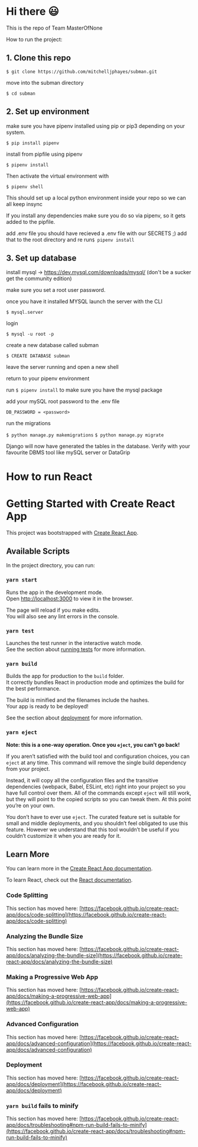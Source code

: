 # Hi there :smiley: <br>
This is the repo of Team MasterOfNone

How to run the project:

## 1. Clone this repo

`$ git clone https://github.com/mitchelljphayes/subman.git`

move into the subman directory

`$ cd subman`

## 2. Set up environment
make sure you have pipenv installed using pip or pip3 depending on your system.

`$ pip install pipenv`

install from pipfile using pipenv

`$ pipenv install`

Then activate the virtual environment with 

`$ pipenv shell`

This should set up a local python environment inside your repo so we can all keep insync

If you install any dependencies make sure you do so via pipenv, so it gets added to the pipfile.

add .env file
you should have recieved a .env file with our SECRETS ;) add that to the root directory and re run`$ pipenv install`

## 3. Set up database

install mysql -> https://dev.mysql.com/downloads/mysql/ (don't be a sucker get the community edition)

make sure you set a root user password. 

once you have it installed MYSQL launch the server with the CLI

`$ mysql.server`

login

`$ mysql -u root -p`

create a new database called subman

`$ CREATE DATABASE subman`

leave the server running and open a new shell

return to your pipenv environment

run `$ pipenv install` to make sure you have the mysql package

add your mySQL root password to the .env file

`DB_PASSWORD = <password>`

run the migrations  

`$ python manage.py makemigrations`
`$ python manage.py migrate`

Django will now have generated the tables in the database. Verify with your favourite DBMS tool like mySQL server or DataGrip

# How to run React 
# Getting Started with Create React App

This project was bootstrapped with [Create React App](https://github.com/facebook/create-react-app).

## Available Scripts

In the project directory, you can run:

### `yarn start`

Runs the app in the development mode.\
Open [http://localhost:3000](http://localhost:3000) to view it in the browser.

The page will reload if you make edits.\
You will also see any lint errors in the console.

### `yarn test`

Launches the test runner in the interactive watch mode.\
See the section about [running tests](https://facebook.github.io/create-react-app/docs/running-tests) for more information.

### `yarn build`

Builds the app for production to the `build` folder.\
It correctly bundles React in production mode and optimizes the build for the best performance.

The build is minified and the filenames include the hashes.\
Your app is ready to be deployed!

See the section about [deployment](https://facebook.github.io/create-react-app/docs/deployment) for more information.

### `yarn eject`

**Note: this is a one-way operation. Once you `eject`, you can’t go back!**

If you aren’t satisfied with the build tool and configuration choices, you can `eject` at any time. This command will remove the single build dependency from your project.

Instead, it will copy all the configuration files and the transitive dependencies (webpack, Babel, ESLint, etc) right into your project so you have full control over them. All of the commands except `eject` will still work, but they will point to the copied scripts so you can tweak them. At this point you’re on your own.

You don’t have to ever use `eject`. The curated feature set is suitable for small and middle deployments, and you shouldn’t feel obligated to use this feature. However we understand that this tool wouldn’t be useful if you couldn’t customize it when you are ready for it.

## Learn More

You can learn more in the [Create React App documentation](https://facebook.github.io/create-react-app/docs/getting-started).

To learn React, check out the [React documentation](https://reactjs.org/).

### Code Splitting

This section has moved here: [https://facebook.github.io/create-react-app/docs/code-splitting](https://facebook.github.io/create-react-app/docs/code-splitting)

### Analyzing the Bundle Size

This section has moved here: [https://facebook.github.io/create-react-app/docs/analyzing-the-bundle-size](https://facebook.github.io/create-react-app/docs/analyzing-the-bundle-size)

### Making a Progressive Web App

This section has moved here: [https://facebook.github.io/create-react-app/docs/making-a-progressive-web-app](https://facebook.github.io/create-react-app/docs/making-a-progressive-web-app)

### Advanced Configuration

This section has moved here: [https://facebook.github.io/create-react-app/docs/advanced-configuration](https://facebook.github.io/create-react-app/docs/advanced-configuration)

### Deployment

This section has moved here: [https://facebook.github.io/create-react-app/docs/deployment](https://facebook.github.io/create-react-app/docs/deployment)

### `yarn build` fails to minify

This section has moved here: [https://facebook.github.io/create-react-app/docs/troubleshooting#npm-run-build-fails-to-minify](https://facebook.github.io/create-react-app/docs/troubleshooting#npm-run-build-fails-to-minify)

